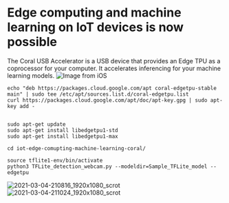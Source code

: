 # Edge computing and machine learning on IoT devices is now possible 
The Coral USB Accelerator is a USB device that provides an Edge TPU as a coprocessor for your computer. It accelerates inferencing for your machine learning models.
![Image from iOS](https://user-images.githubusercontent.com/444888/110067862-c7917400-7d31-11eb-9e55-2d56c64611af.jpg)
```
echo "deb https://packages.cloud.google.com/apt coral-edgetpu-stable main" | sudo tee /etc/apt/sources.list.d/coral-edgetpu.list
curl https://packages.cloud.google.com/apt/doc/apt-key.gpg | sudo apt-key add -
```
```

sudo apt-get update
sudo apt-get install libedgetpu1-std
sudo apt-get install libedgetpu1-max
```
```
cd iot-edge-comupting-machine-learning-coral/

source tflite1-env/bin/activate
python3 TFLite_detection_webcam.py --modeldir=Sample_TFLite_model --edgetpu

```
![2021-03-04-210816_1920x1080_scrot](https://user-images.githubusercontent.com/444888/110067034-058d9880-7d30-11eb-9fe6-80a194b4b5f7.png)
![2021-03-04-211024_1920x1080_scrot](https://user-images.githubusercontent.com/444888/110067040-0b837980-7d30-11eb-8ac4-872424e8bc7f.png)
